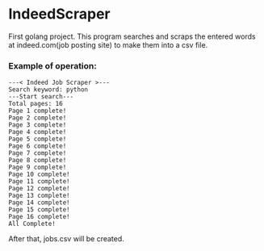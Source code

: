 # IndeedScraper
First golang project. 
This program searches and scraps the entered words at indeed.com(job posting site) to make them into a csv file.

### Example of operation:
    ---< Indeed Job Scraper >---
    Search keyword: python
    ---Start search---
    Total pages: 16
    Page 1 complete!
    Page 2 complete!
    Page 3 complete!
    Page 4 complete!
    Page 5 complete!
    Page 6 complete!
    Page 7 complete!
    Page 8 complete!
    Page 9 complete!
    Page 10 complete!
    Page 11 complete!
    Page 12 complete!
    Page 13 complete!
    Page 14 complete!
    Page 15 complete!
    Page 16 complete!
    All Complete!
After that, jobs.csv will be created.

